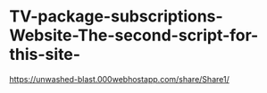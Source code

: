 # TV-package-subscriptions-Website-The-second-script-for-this-site-

https://unwashed-blast.000webhostapp.com/share/Share1/
